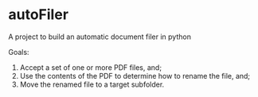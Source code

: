 # autoFiler
A project to build an automatic document filer in python

Goals:
1. Accept a set of one or more PDF files, and;
2. Use the contents of the PDF to determine how to rename the file, and;
3. Move the renamed file to a target subfolder.
